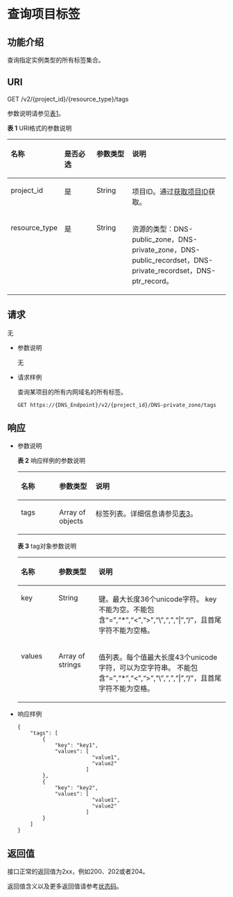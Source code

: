 # 查询项目标签<a name="dns_api_67005"></a>

## 功能介绍<a name="section2763065016101"></a>

查询指定实例类型的所有标签集合。

## URI<a name="section53701671161015"></a>

GET /v2/\{project\_id\}/\{resource\_type\}/tags

参数说明请参见[表1](#table6099729418149)。

**表 1**  URI格式的参数说明

<a name="table6099729418149"></a>
<table><thead align="left"><tr id="row3442661918149"><th class="cellrowborder" valign="top" width="19.35%" id="mcps1.2.5.1.1"><p id="p3709279118149"><a name="p3709279118149"></a><a name="p3709279118149"></a>名称</p>
</th>
<th class="cellrowborder" valign="top" width="16.46%" id="mcps1.2.5.1.2"><p id="p5172606218149"><a name="p5172606218149"></a><a name="p5172606218149"></a>是否必选</p>
</th>
<th class="cellrowborder" valign="top" width="17.23%" id="mcps1.2.5.1.3"><p id="p2906151418149"><a name="p2906151418149"></a><a name="p2906151418149"></a>参数类型</p>
</th>
<th class="cellrowborder" valign="top" width="46.96%" id="mcps1.2.5.1.4"><p id="p517246718149"><a name="p517246718149"></a><a name="p517246718149"></a>说明</p>
</th>
</tr>
</thead>
<tbody><tr id="row1631668818149"><td class="cellrowborder" valign="top" width="19.35%" headers="mcps1.2.5.1.1 "><p id="p4658337018149"><a name="p4658337018149"></a><a name="p4658337018149"></a>project_id</p>
</td>
<td class="cellrowborder" valign="top" width="16.46%" headers="mcps1.2.5.1.2 "><p id="p1515661618149"><a name="p1515661618149"></a><a name="p1515661618149"></a>是</p>
</td>
<td class="cellrowborder" valign="top" width="17.23%" headers="mcps1.2.5.1.3 "><p id="p1972638718149"><a name="p1972638718149"></a><a name="p1972638718149"></a>String</p>
</td>
<td class="cellrowborder" valign="top" width="46.96%" headers="mcps1.2.5.1.4 "><p id="p5433349018149"><a name="p5433349018149"></a><a name="p5433349018149"></a>项目ID。通过<a href="获取项目ID.md">获取项目ID</a>获取。</p>
</td>
</tr>
<tr id="row1923936518149"><td class="cellrowborder" valign="top" width="19.35%" headers="mcps1.2.5.1.1 "><p id="p1488470218149"><a name="p1488470218149"></a><a name="p1488470218149"></a>resource_type</p>
</td>
<td class="cellrowborder" valign="top" width="16.46%" headers="mcps1.2.5.1.2 "><p id="p6481017518149"><a name="p6481017518149"></a><a name="p6481017518149"></a>是</p>
</td>
<td class="cellrowborder" valign="top" width="17.23%" headers="mcps1.2.5.1.3 "><p id="p1513281718149"><a name="p1513281718149"></a><a name="p1513281718149"></a>String</p>
</td>
<td class="cellrowborder" valign="top" width="46.96%" headers="mcps1.2.5.1.4 "><p id="p1779865118149"><a name="p1779865118149"></a><a name="p1779865118149"></a>资源的类型：DNS-public_zone，DNS-private_zone，DNS-public_recordset，DNS-private_recordset，DNS-ptr_record。</p>
</td>
</tr>
</tbody>
</table>

## 请求<a name="section44958995161021"></a>

无

-   参数说明

    无

-   请求样例

    查询某项目的所有内网域名的所有标签。

    ```
    GET https://{DNS_Endpoint}/v2/{project_id}/DNS-private_zone/tags
    ```


## 响应<a name="section40090803161031"></a>

-   参数说明

    **表 2**  响应样例的参数说明

    <a name="t593ae00046564bbcb49e84485ef14071"></a>
    <table><thead align="left"><tr id="rf54583b8c8e0499691d7d9ff9f06f37a"><th class="cellrowborder" valign="top" width="18.310000000000002%" id="mcps1.2.4.1.1"><p id="a86661040859b40a8b253c065971cf8ae"><a name="a86661040859b40a8b253c065971cf8ae"></a><a name="a86661040859b40a8b253c065971cf8ae"></a>名称</p>
    </th>
    <th class="cellrowborder" valign="top" width="17.51%" id="mcps1.2.4.1.2"><p id="a5cfaf558b8724bd999608631ffa7f08f"><a name="a5cfaf558b8724bd999608631ffa7f08f"></a><a name="a5cfaf558b8724bd999608631ffa7f08f"></a>参数类型</p>
    </th>
    <th class="cellrowborder" valign="top" width="64.18%" id="mcps1.2.4.1.3"><p id="acc90819224564ea5a481fc9816ae6a22"><a name="acc90819224564ea5a481fc9816ae6a22"></a><a name="acc90819224564ea5a481fc9816ae6a22"></a>说明</p>
    </th>
    </tr>
    </thead>
    <tbody><tr id="r30b7bae25edb4cfc8fd03903cbe75b5a"><td class="cellrowborder" valign="top" width="18.310000000000002%" headers="mcps1.2.4.1.1 "><p id="a0c6dfa6d8f3f4730a43d1c0f2e94cbe0"><a name="a0c6dfa6d8f3f4730a43d1c0f2e94cbe0"></a><a name="a0c6dfa6d8f3f4730a43d1c0f2e94cbe0"></a>tags</p>
    </td>
    <td class="cellrowborder" valign="top" width="17.51%" headers="mcps1.2.4.1.2 "><p id="p10265887147"><a name="p10265887147"></a><a name="p10265887147"></a>Array of objects</p>
    </td>
    <td class="cellrowborder" valign="top" width="64.18%" headers="mcps1.2.4.1.3 "><p id="add06d19cb36743c8b9be66895278d027"><a name="add06d19cb36743c8b9be66895278d027"></a><a name="add06d19cb36743c8b9be66895278d027"></a>标签列表。详细信息请参见<a href="#table19530794112436">表3</a>。</p>
    </td>
    </tr>
    </tbody>
    </table>

    **表 3**  tag对象参数说明

    <a name="table19530794112436"></a>
    <table><thead align="left"><tr id="row15361836112436"><th class="cellrowborder" valign="top" width="18.011801180118013%" id="mcps1.2.4.1.1"><p id="p58707511112436"><a name="p58707511112436"></a><a name="p58707511112436"></a>名称</p>
    </th>
    <th class="cellrowborder" valign="top" width="19.28192819281928%" id="mcps1.2.4.1.2"><p id="p42210623112436"><a name="p42210623112436"></a><a name="p42210623112436"></a>参数类型</p>
    </th>
    <th class="cellrowborder" valign="top" width="62.70627062706271%" id="mcps1.2.4.1.3"><p id="p63617265112436"><a name="p63617265112436"></a><a name="p63617265112436"></a>说明</p>
    </th>
    </tr>
    </thead>
    <tbody><tr id="row35684479112436"><td class="cellrowborder" valign="top" width="18.011801180118013%" headers="mcps1.2.4.1.1 "><p id="p13313439112530"><a name="p13313439112530"></a><a name="p13313439112530"></a>key</p>
    </td>
    <td class="cellrowborder" valign="top" width="19.28192819281928%" headers="mcps1.2.4.1.2 "><p id="p35653193112436"><a name="p35653193112436"></a><a name="p35653193112436"></a>String</p>
    </td>
    <td class="cellrowborder" valign="top" width="62.70627062706271%" headers="mcps1.2.4.1.3 "><p id="p48921437201850"><a name="p48921437201850"></a><a name="p48921437201850"></a>键。最大长度36个unicode字符。 key不能为空。不能包含“=”,“*”,“&lt;”,“&gt;”,“\”,“,”,“|”,“/”，且首尾字符不能为空格。</p>
    </td>
    </tr>
    <tr id="row20048002112436"><td class="cellrowborder" valign="top" width="18.011801180118013%" headers="mcps1.2.4.1.1 "><p id="p66095544112533"><a name="p66095544112533"></a><a name="p66095544112533"></a>values</p>
    </td>
    <td class="cellrowborder" valign="top" width="19.28192819281928%" headers="mcps1.2.4.1.2 "><p id="p60123528112436"><a name="p60123528112436"></a><a name="p60123528112436"></a>Array of strings</p>
    </td>
    <td class="cellrowborder" valign="top" width="62.70627062706271%" headers="mcps1.2.4.1.3 "><p id="p61714725112922"><a name="p61714725112922"></a><a name="p61714725112922"></a>值列表。每个值最大长度43个unicode字符，可以为空字符串。 不能包含“=”,“*”,“&lt;”,“&gt;”,“\”,“,”,“|”,“/”，且首尾字符不能为空格。</p>
    </td>
    </tr>
    </tbody>
    </table>

-   响应样例

    ```
    {
        "tags": [
            {
                "key": "key1", 
                "values": [
                            "value1", 
                            "value2"
                          ]
            }, 
            {
                "key": "key2", 
                "values": [
                            "value1", 
                            "value2"
                          ]
            }
        ]
    }
    ```


## 返回值<a name="section9249181042119"></a>

接口正常的返回值为2xx，例如200、202或者204。

返回值含义以及更多返回值请参考[状态码](状态码.md)。

